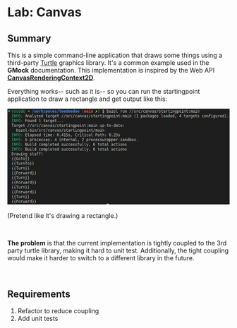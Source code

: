 # Lab: Canvas

## Summary

This is a simple command-line application that draws some things using a third-party [Turtle](https://en.wikipedia.org/wiki/Turtle_graphics) graphics library. It's a 
common example used in the **GMock** documentation. This implementation is inspired by the Web API [**CanvasRenderingContext2D**](https://developer.mozilla.org/en-US/docs/Web/API/CanvasRenderingContext2D).

Everything works-- such as it is-- so you can run the startingpoint application to draw a rectangle and get output like this:

<img src='.assets/screenshot.canvas-output.png'>

(Pretend like it's drawing a rectangle.)

<br/>


**The problem** is that the current implementation is tightly coupled to the 3rd party turtle library, 
making it hard to unit test. Additionally, the tight coupling would make it harder to switch to a different
library in the future.

<br/>

## Requirements

1. Refactor to reduce coupling
2. Add unit tests

